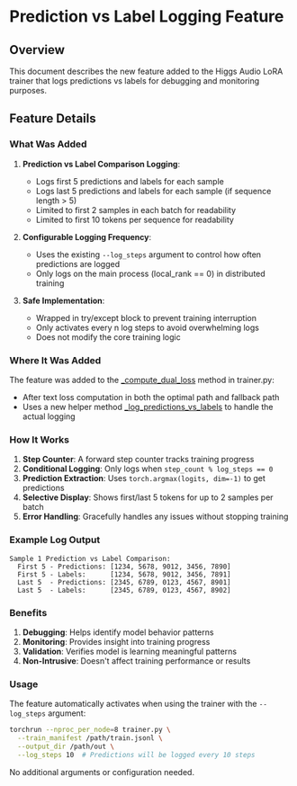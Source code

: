 # Prediction vs Label Logging Feature

## Overview

This document describes the new feature added to the Higgs Audio LoRA trainer that logs predictions vs labels for debugging and monitoring purposes.

## Feature Details

### What Was Added

1. **Prediction vs Label Comparison Logging**:
   - Logs first 5 predictions and labels for each sample
   - Logs last 5 predictions and labels for each sample (if sequence length > 5)
   - Limited to first 2 samples in each batch for readability
   - Limited to first 10 tokens per sequence for readability

2. **Configurable Logging Frequency**:
   - Uses the existing `--log_steps` argument to control how often predictions are logged
   - Only logs on the main process (local_rank == 0) in distributed training

3. **Safe Implementation**:
   - Wrapped in try/except block to prevent training interruption
   - Only activates every n log steps to avoid overwhelming logs
   - Does not modify the core training logic

### Where It Was Added

The feature was added to the [_compute_dual_loss](file:///Users/vikram.solanki/Projects/exp/level1/higgs-audio/trainer.py#L288-L435) method in trainer.py:
- After text loss computation in both the optimal path and fallback path
- Uses a new helper method [_log_predictions_vs_labels](file:///Users/vikram.solanki/Projects/exp/level1/higgs-audio/trainer.py#L417-L452) to handle the actual logging

### How It Works

1. **Step Counter**: A forward step counter tracks training progress
2. **Conditional Logging**: Only logs when `step_count % log_steps == 0`
3. **Prediction Extraction**: Uses `torch.argmax(logits, dim=-1)` to get predictions
4. **Selective Display**: Shows first/last 5 tokens for up to 2 samples per batch
5. **Error Handling**: Gracefully handles any issues without stopping training

### Example Log Output

```
Sample 1 Prediction vs Label Comparison:
  First 5 - Predictions: [1234, 5678, 9012, 3456, 7890]
  First 5 - Labels:      [1234, 5678, 9012, 3456, 7891]
  Last 5  - Predictions: [2345, 6789, 0123, 4567, 8901]
  Last 5  - Labels:      [2345, 6789, 0123, 4567, 8902]
```

### Benefits

1. **Debugging**: Helps identify model behavior patterns
2. **Monitoring**: Provides insight into training progress
3. **Validation**: Verifies model is learning meaningful patterns
4. **Non-Intrusive**: Doesn't affect training performance or results

### Usage

The feature automatically activates when using the trainer with the `--log_steps` argument:
```bash
torchrun --nproc_per_node=8 trainer.py \
  --train_manifest /path/train.jsonl \
  --output_dir /path/out \
  --log_steps 10  # Predictions will be logged every 10 steps
```

No additional arguments or configuration needed.